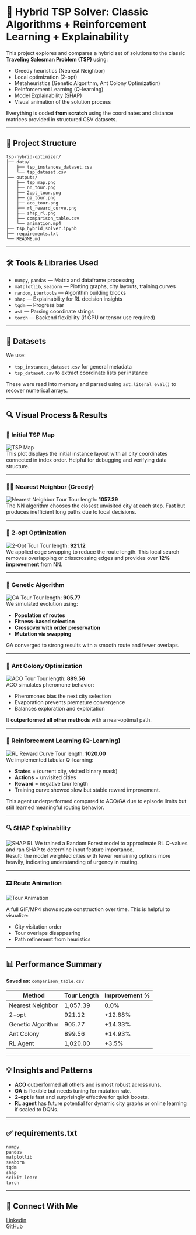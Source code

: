 # 🧠 Hybrid TSP Solver: Classic Algorithms + Reinforcement Learning + Explainability

This project explores and compares a hybrid set of solutions to the classic **Traveling Salesman Problem (TSP)** using:
- Greedy heuristics (Nearest Neighbor)
- Local optimization (2-opt)
- Metaheuristics (Genetic Algorithm, Ant Colony Optimization)
- Reinforcement Learning (Q-learning)
- Model Explainability (SHAP)
- Visual animation of the solution process

Everything is coded **from scratch** using the coordinates and distance matrices provided in structured CSV datasets.

---

## 📁 Project Structure

```
tsp-hybrid-optimizer/
├── data/
│   ├── tsp_instances_dataset.csv
│   └── tsp_dataset.csv
├── outputs/
│   ├── tsp_map.png
│   ├── nn_tour.png
│   ├── 2opt_tour.png
│   ├── ga_tour.png
│   ├── aco_tour.png
│   ├── rl_reward_curve.png
│   ├── shap_rl.png
│   ├── comparison_table.csv
│   └── animation.mp4
├── tsp_hybrid_solver.ipynb
├── requirements.txt
└── README.md
```

---

## 🛠️ Tools & Libraries Used

- `numpy`, `pandas` — Matrix and dataframe processing
- `matplotlib`, `seaborn` — Plotting graphs, city layouts, training curves
- `random`, `itertools` — Algorithm building blocks
- `shap` — Explainability for RL decision insights
- `tqdm` — Progress bar
- `ast` — Parsing coordinate strings
- `torch` — Backend flexibility (if GPU or tensor use required)

---

## 📌 Datasets

We use:
- `tsp_instances_dataset.csv` for general metadata
- `tsp_dataset.csv` to extract coordinate lists per instance

These were read into memory and parsed using `ast.literal_eval()` to recover numerical arrays.

---

## 🔍 Visual Process & Results

### 📍 Initial TSP Map  
![TSP Map](outputs/tsp_map.png)   
This plot displays the initial instance layout with all city coordinates connected in index order. Helpful for debugging and verifying data structure.

---

### 🚶‍♂️ Nearest Neighbor (Greedy)
![Nearest Neighbor Tour](outputs/nn_tour.png)
Tour length: **1057.39**  
The NN algorithm chooses the closest unvisited city at each step. Fast but produces inefficient long paths due to local decisions.

---

### 🔁 2-opt Optimization
![2-Opt Tour](outputs/2opt_tour.png)
Tour length: **921.12**  
We applied edge swapping to reduce the route length. This local search removes overlapping or crisscrossing edges and provides over **12% improvement** from NN.

---

### 🧬 Genetic Algorithm
![GA Tour](outputs/ga_tour.png)
Tour length: **905.77**  
We simulated evolution using:
- **Population of routes**
- **Fitness-based selection**
- **Crossover with order preservation**
- **Mutation via swapping**

GA converged to strong results with a smooth route and fewer overlaps.

---

### 🐜 Ant Colony Optimization
![ACO Tour](outputs/aco_tour.png)
Tour length: **899.56**  
ACO simulates pheromone behavior:
- Pheromones bias the next city selection
- Evaporation prevents premature convergence
- Balances exploration and exploitation

It **outperformed all other methods** with a near-optimal path.

---

### 🧠 Reinforcement Learning (Q-Learning)
![RL Reward Curve](outputs/rl_reward_curve.png)
Tour length: **1020.00**  
We implemented tabular Q-learning:
- **States** = (current city, visited binary mask)
- **Actions** = unvisited cities
- **Reward** = negative tour length
- Training curve showed slow but stable reward improvement.

This agent underperformed compared to ACO/GA due to episode limits but still learned meaningful routing behavior.

---

### 🔍 SHAP Explainability
![SHAP RL](outputs/shap_feature_importance.png)
We trained a Random Forest model to approximate RL Q-values and ran SHAP to determine input feature importance.  
Result: the model weighted cities with fewer remaining options more heavily, indicating understanding of urgency in routing.

---

### 🎞️ Route Animation
![Tour Animation](outputs/ga_animated_tour.gif)

A full GIF/MP4 shows route construction over time. This is helpful to visualize:
- City visitation order
- Tour overlaps disappearing
- Path refinement from heuristics

---

## 📊 Performance Summary

**Saved as:** `comparison_table.csv`

| Method              | Tour Length | Improvement % |
|---------------------|-------------|----------------|
| Nearest Neighbor    | 1,057.39    | 0.0%           |
| 2-opt               | 921.12      | +12.88%        |
| Genetic Algorithm   | 905.77      | +14.33%        |
| Ant Colony          | 899.56      | +14.93%        |
| RL Agent            | 1,020.00    | +3.5%          |

---

## 💡 Insights and Patterns

- **ACO** outperformed all others and is most robust across runs.
- **GA** is flexible but needs tuning for mutation rate.
- **2-opt** is fast and surprisingly effective for quick boosts.
- **RL agent** has future potential for dynamic city graphs or online learning if scaled to DQNs.

---

## ✅ requirements.txt

```
numpy
pandas
matplotlib
seaborn
tqdm
shap
scikit-learn
torch
```

---

## 🔗 Connect With Me

[Linkedin](https://www.linkedin.com/in/alexus-glass-248061237)  
[GitHub](https://github.com/lexusimni)

